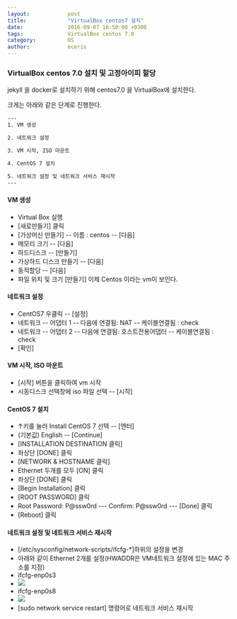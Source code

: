 ```yaml
---
layout:            post
title:             "VirtualBox centos7 설치"
date:              2016-09-07 16:50:00 +0300
tags:              VirtualBox centos 7.0 
category:          OS
author:            eceris
---
```


### **VirtualBox centos 7.0 설치 및 고정아이피 할당**

jekyll 을 docker로 설치하기 위해 centos7.0 을 VirtualBox에 설치한다.

크게는 아래와 같은 단계로 진행한다.
```bash
---
1. VM 생성

2. 네트워크 설정

3. VM 시작, ISO 마운트

4. CentOS 7 설치

5. 네트워크 설정 및 네트워크 서비스 재시작
---
```  

#### **VM 생성**
* Virtual Box 실행
* [새로만들기] 클릭
* [가상머신 만들기] -- 이름 : centos -- [다음]
* 메모리 크기 -- [다음]
* 하드디스크 -- [만들기]
* 가상하드 디스크 만들기 -- [다음]
* 동적할당 -- [다음]
* 파일 위치 및 크기 [만들기]
이제 Centos 이라는 vm이 보인다.

#### **네트워크 설정**
* CentOS7 우클릭 -- [설정]
* 네트워크 -- 어댑터 1 -- 다음에 연결됨: NAT -- 케이블연결됨 : check
* 네트워크 -- 어댑터 2 -- 다음에 연결됨: 호스트전용어댑터 -- 케이블연결됨 : check
* [확인]

#### **VM 시작, ISO 마운트**
* [시작] 버튼을 클릭하여 vm 시작
* 시동디스크 선택창에 iso 파일 선택 -- [시작]

#### **CentOS 7 설치**
* ↑키를 눌러 Install CentOS 7 선택 -- [엔터]
* (기본값) English -- [Continue]
* [INSTALLATION DESTINATION 클릭]
* 좌상단 [DONE] 클릭
* [NETWORK & HOSTNAME 클릭]
* Ethernet 두개를 모두 [ON] 클릭
* 좌상단 [DONE] 클릭
* [Begin Installation] 클릭 
* [ROOT PASSWORD] 클릭
* Root Password: P@ssw0rd --- Confirm: P@ssw0rd --- [Done] 클릭
* [Reboot] 클릭

#### **네트워크 설정 및 네트워크 서비스 재시작**
* [/etc/sysconfig/network-scripts/ifcfg-*]하위의 설정을 변경
* 아래와 같이 Ethernet 2개를 설정(HWADDR은 VM네트워크 설정에 있는 MAC 주소를 지정)
* ifcfg-enp0s3
* ![](https://eceris.github.io/media/img/20160907_enp0s3.png)
* ifcfg-enp0s8
* ![](https://eceris.github.io/media/img/20160907_enp0s8.png)
* [sudo network service restart] 명령어로 네트워크 서비스 재시작

